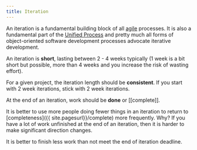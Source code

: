 ```yaml
---
title: Iteration
---
```

An iteration is a fundamental building block of all [agile](http://agilemanifesto.org/) processes. It is also a fundamental part of the [Unified Process](http://en.wikipedia.org/wiki/Rational_Unified_Process) and pretty much all forms of object-oriented software development processes advocate iterative development.

An iteration is **short**, lasting between 2 - 4 weeks typically (1 week is a bit short but possible, more than 4 weeks and you increase the risk of wasting effort).

For a given project, the iteration length should be **consistent**. If you start with 2 week iterations, stick with 2 week iterations.

At the end of an iteration, work should be **done** or [[complete]].

It is better to use more people doing fewer things in an iteration to return to [completeness]({{ site.pagesurl}}/complete) more frequently. Why? If you have a lot of work unfinished at the end of an iteration, then it is harder to make significant direction changes.

It is better to finish less work than not meet the end of iteration deadline.

